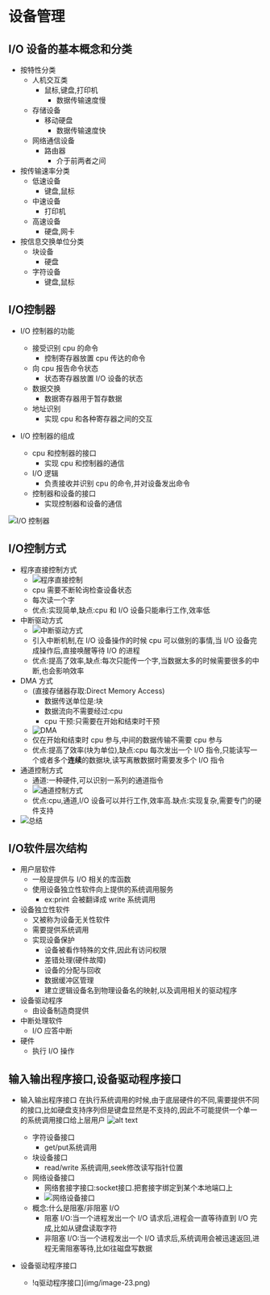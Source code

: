 # 设备管理
## I/O 设备的基本概念和分类
- 按特性分类
  - 人机交互类
    - 鼠标,键盘,打印机
      - 数据传输速度慢
  - 存储设备
    - 移动硬盘
      - 数据传输速度快
  - 网络通信设备
    - 路由器
      - 介于前两者之间
- 按传输速率分类
  - 低速设备
    - 键盘,鼠标
  - 中速设备
    - 打印机
  - 高速设备
    - 硬盘,网卡
- 按信息交换单位分类
  - 块设备
    - 硬盘
  - 字符设备
    - 键盘,鼠标

## I/O控制器
- I/O 控制器的功能
  - 接受识别 cpu 的命令
    - 控制寄存器放置 cpu 传达的命令
  - 向 cpu 报告命令状态
    - 状态寄存器放置 I/O 设备的状态
  - 数据交换
    - 数据寄存器用于暂存数据
  - 地址识别
    - 实现 cpu 和各种寄存器之间的交互

- I/O 控制器的组成
  - cpu 和控制器的接口
    - 实现 cpu 和控制器的通信
  - I/O 逻辑
    - 负责接收并识别 cpu 的命令,并对设备发出命令
  - 控制器和设备的接口
    - 实现控制器和设备的通信

![I/O 控制器](img/image-14.png)

## I/O控制方式
- 程序直接控制方式
  - ![程序直接控制](img/image-15.png)
  - cpu 需要不断轮询检查设备状态
  - 每次读一个字
  - 优点:实现简单,缺点:cpu 和 I/O 设备只能串行工作,效率低
- 中断驱动方式
  - ![中断驱动方式](img/image-16.png)
  - 引入中断机制,在 I/O 设备操作的时候 cpu 可以做别的事情,当 I/O 设备完成操作后,直接唤醒等待 I/O 的进程
  - 优点:提高了效率,缺点:每次只能传一个字,当数据太多的时候需要很多的中断,也会影响效率
- DMA 方式
  - (直接存储器存取:Direct Memory Access) 
    - 数据传送单位是:块
    - 数据流向不需要经过:cpu
    - cpu 干预:只需要在开始和结束时干预
  - ![DMA](img/image-17.png)
  - 仅在开始和结束时 cpu 参与,中间的数据传输不需要 cpu 参与
  - 优点:提高了效率(块为单位),缺点:cpu 每次发出一个 I/O 指令,只能读写一个或者多个**连续**的数据块,读写离散数据时需要发多个 I/O 指令
- 通道控制方式
  - 通道:一种硬件,可以识别一系列的通道指令
  - ![通道控制方式](img/image-18.png)
  - 优点:cpu,通道,I/O 设备可以并行工作,效率高.缺点:实现复杂,需要专门的硬件支持
- ![总结](img/image-19.png)

## I/O软件层次结构

- 用户层软件
  - 一般是提供与 I/O 相关的库函数
  - 使用设备独立性软件向上提供的系统调用服务
    -  ex:print 会被翻译成 write 系统调用
- 设备独立性软件
  - 又被称为设备无关性软件
  - 需要提供系统调用
  - 实现设备保护
    - 设备被看作特殊的文件,因此有访问权限
    - 差错处理(硬件故障)
    - 设备的分配与回收
    - 数据缓冲区管理
    - 建立逻辑设备名到物理设备名的映射,以及调用相关的驱动程序
- 设备驱动程序
  - 由设备制造商提供
- 中断处理软件
  - I/O 应答中断
- 硬件
  - 执行 I/O 操作

## 输入输出程序接口,设备驱动程序接口

- 输入输出程序接口
    在执行系统调用的时候,由于底层硬件的不同,需要提供不同的接口,比如硬盘支持序列但是键盘显然是不支持的,因此不可能提供一个单一的系统调用接口给上层用户
    ![alt text](img/image-20.png)
  - 字符设备接口
    - get/put系统调用
  - 块设备接口
    - read/write 系统调用,seek修改读写指针位置
  - 网络设备接口
    - 网络套接字接口:socket接口.把套接字绑定到某个本地端口上
    - ![网络设备接口](img/image-22.png)
  - 概念:什么是阻塞/非阻塞 I/O
    - 阻塞 I/O:当一个进程发出一个 I/O 请求后,进程会一直等待直到 I/O 完成,比如从键盘读取字符
    - 非阻塞 I/O:当一个进程发出一个 I/O 请求后,系统调用会被迅速返回,进程无需阻塞等待,比如往磁盘写数据

- 设备驱动程序接口
  - !q驱动程序接口](img/image-23.png)


















  

















